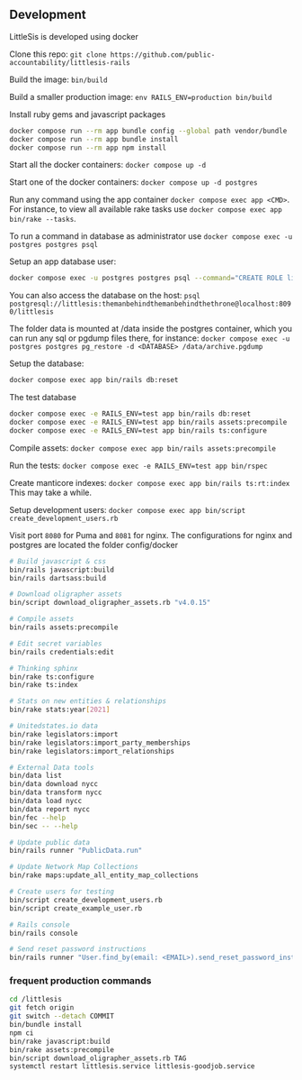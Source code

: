 ## Development

LittleSis is developed using docker

Clone this repo: `git clone https://github.com/public-accountability/littlesis-rails`

Build the image: `bin/build`

Build a smaller production image: `env RAILS_ENV=production bin/build`

Install ruby gems and javascript packages

``` sh
docker compose run --rm app bundle config --global path vendor/bundle
docker compose run --rm app bundle install
docker compose run --rm app npm install
```

Start all the docker containers: `docker compose up -d`

Start one of the docker containers: `docker compose up -d postgres`

Run any command using the app container `docker compose exec app <CMD>`. For instance, to view all available rake tasks use `docker compose exec app bin/rake --tasks`.

To run a command in database as administrator use `docker compose exec -u postgres postgres psql`

Setup an app database user:

``` sh
docker compose exec -u postgres postgres psql --command="CREATE ROLE littlesis WITH NOSUPERUSER CREATEDB LOGIN PASSWORD 'themanbehindthemanbehindthethrone'"
```

You can also access the database on the host: `psql postgresql://littlesis:themanbehindthemanbehindthethrone@localhost:8090/littlesis`

The folder data is mounted at /data inside the postgres container, which you can run any sql or pgdump files there, for instance: `docker compose exec -u postgres postgres pg_restore -d <DATABASE> /data/archive.pgdump`

Setup the database:

``` sh
docker compose exec app bin/rails db:reset
```

The test database

``` sh
docker compose exec -e RAILS_ENV=test app bin/rails db:reset
docker compose exec -e RAILS_ENV=test app bin/rails assets:precompile
docker compose exec -e RAILS_ENV=test app bin/rails ts:configure
```

Compile assets:  `docker compose exec app bin/rails assets:precompile`

Run the tests: `docker compose exec -e RAILS_ENV=test app bin/rspec`

Create manticore indexes: `docker compose exec app bin/rails ts:rt:index` This may take a while.

Setup development users: `docker compose exec app bin/script create_development_users.rb`

Visit port `8080` for Puma and `8081` for nginx. The configurations for nginx and postgres are located the folder config/docker

``` sh
# Build javascript & css
bin/rails javascript:build
bin/rails dartsass:build

# Download oligrapher assets
bin/script download_oligrapher_assets.rb "v4.0.15"

# Compile assets
bin/rails assets:precompile

# Edit secret variables
bin/rails credentials:edit

# Thinking sphinx
bin/rake ts:configure
bin/rake ts:index

# Stats on new entities & relationships
bin/rake stats:year[2021]

# Unitedstates.io data
bin/rake legislators:import
bin/rake legislators:import_party_memberships
bin/rake legislators:import_relationships

# External Data tools
bin/data list
bin/data download nycc
bin/data transform nycc
bin/data load nycc
bin/data report nycc
bin/fec --help
bin/sec -- --help

# Update public data
bin/rails runner "PublicData.run"

# Update Network Map Collections
bin/rake maps:update_all_entity_map_collections

# Create users for testing
bin/script create_development_users.rb
bin/script create_example_user.rb

# Rails console
bin/rails console

# Send reset password instructions
bin/rails runner "User.find_by(email: <EMAIL>).send_reset_password_instructions"
```


### frequent production commands

``` sh
cd /littlesis
git fetch origin
git switch --detach COMMIT
bin/bundle install
npm ci
bin/rake javascript:build
bin/rake assets:precompile
bin/script download_oligrapher_assets.rb TAG
systemctl restart littlesis.service littlesis-goodjob.service
```
